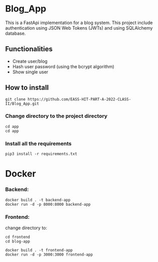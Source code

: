 # Blog_App
This is a FastApi implementation for a blog system. This project include authentication using JSON Web Tokens (JWTs) and using SQLAlchemy database.

## Functionalities

 - Create user/blog
 - Hash user password (using the bcrypt algorithm)
 - Show single user
 
 

## How to install
```
git clone https://github.com/EASS-HIT-PART-A-2022-CLASS-II/Blog_App.git
```
### Change directory to the project directory
```
cd app
cd app
```
### Install all the requirements

```
pip3 install -r requirements.txt
```

# Docker
### Backend:
```
docker build . -t backend-app
docker run -d -p 8000:8000 backend-app

```
### Frontend:
change directory to:
```
cd frontend
cd blog-app
```

```
docker build . -t frontend-app
docker run -d -p 3000:3000 frontend-app
```



